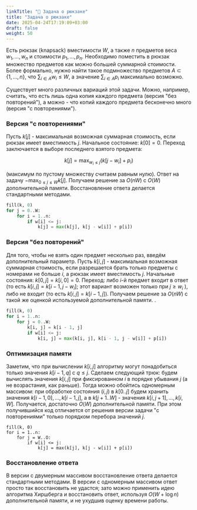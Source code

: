 ```yaml
---
linkTitle: "🎒 Задача о рюкзаке"
title: "Задача о рюкзаке"
date: 2025-04-24T17:19:09+03:00
draft: false
weight: 50
---
```


Есть рюкзак (knapsack) вместимости $W$, а также $n$ предметов веса $w_{1}, \ldots, w_{n}$ и стоимости $p_{1}, \ldots, p_{n}$. Необходимо поместить в рюкзак множество предметов как можно большей суммарной стоимости. Более формально, нужно найти такое подмножество предметов $A \subset\{1, \ldots, n\}$, что $\sum_{i \in A} w_{i} \leqslant W$, а значение $\sum_{i \in A} p_{i}$ максимально возможно.

Существует много различных вариаций этой задачи. Можно, например, считать, что есть лишь одна копия каждого предмета (версия "без повторений"), а можно - что копий каждого предмета бесконечно много (версия "с повторениями").

### Версия "с повторениями"

Пусть $k[j]$ - максимальная возможная суммарная стоимость, если рюкзак имеет вместимость $j$. Начальное состояние: $k[0]=0$. Переход заключается в выборе последнего взятого предмета:

$$
k[j]=\max _{w_{i} \leqslant j}\left(k\left[j-w_{i}\right]+p_{i}\right)
$$

(максимум по пустому множеству считаем равным нулю). Ответ на задачу $-\max _{0 \leqslant j \leqslant W} k[j]$. Получаем решение за $O(n W)$ с $O(W)$ дополнительной памяти. Восстановление ответа делается стандартными методами.
```py
fill(k, 0)
for j = 0..W:
    for i = 1..n:
        if w[i] <= j:
            k[j] = max(k[j], k[j - w[i]] + p[i])
```

### Версия "без повторений"

Для того, чтобы не взять один предмет несколько раз, введём дополнительный параметр. Пусть $k[i, j]$ - максимальная возможная суммарная стоимость, если разрешается брать только предметы с номерами не больше $i$, а рюкзак имеет вместимость $j$. Начальные состояния: $k[0, j]=k[i, 0]=0$. Переход: либо $i$-й предмет входит в ответ (то есть $k[i, j]=k\left[i-1, j-w_{i}\right]$; этот вариант возможен только при $j \geqslant w_{i}$ ), либо не входит (то есть $k[i, j]=k[i-1, j])$. Получаем решение за $O(n W)$ с такой же оценкой используемой дополнительной памяти. .
```py
fill(k, 0)
for i = 1..n:
    for j = 0..W:
        k[i, j] = k[i - 1, j]
        if w[i] <= j:
            k[i, j] = max(k[i, j], k[i - 1, j - w[i]] + p[i])
```

### Оптимизация памяти

Заметим, что при вычислении $k[i, j]$ алгоритму могут понадобиться только значения $k[i-1, q]$ с $q \leqslant j$. Сделаем следующий трюк: будем вычислять значения $k[i, j]$ при фиксированном $i$ в порядке убывания $j$ (а не возрастания, как раньше). Тогда можно обойтись одномерным массивом: при обработке состояния $(i, j)$ в $k[0 . . j]$ будем хранить значения $k[i-1,0], \ldots, k[i-1, j]$, а в $k[j+1 . . W]$ - значения $k[i, j+1], \ldots, k[i, W]$. Получается, достаточно $O(W)$ дополнительной памяти. При этом получившийся код отличается от решения версии задачи "с повторениями" только порядком перебора значений $j$.
```
fill(k, 0)
for i = 1..n:
    for j = W..O:
        if w[i] <= j:
            k[j] = max(k[j], k[j - w[i]] + p[i])
```

### Восстановление ответа

В версии с двумерным массивом восстановление ответа делается стандартными методами. В версии с одномерным массивом ответ просто так восстановить не удастся; зато можно применить идею алгоритма Хиршберга и восстановить ответ, используя $O(W+\log n)$ дополнительной памяти, и не ухудшив оценку времени работы.